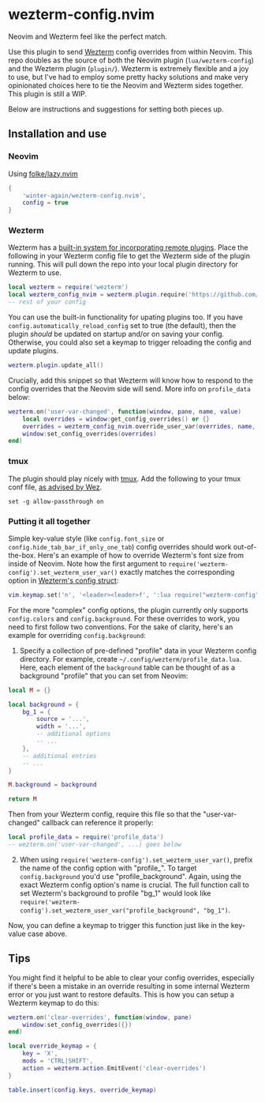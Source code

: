 # wezterm-config.nvim

Neovim and Wezterm feel like the perfect match. 

Use this plugin to send [Wezterm](https://github.com/wez/wezterm) config overrides from within Neovim. This repo doubles as the source of both the Neovim plugin (`lua/wezterm-config`) and the Wezterm plugin (`plugin/`). Wezterm is extremely flexible and a joy to use, but I've had to employ some pretty hacky solutions and make very opinionated choices here to tie the Neovim and Wezterm sides together. This plugin is still a WIP. 

Below are instructions and suggestions for setting both pieces up.

## Installation and use

### Neovim

Using [folke/lazy.nvim](https://github.com/folke/lazy.nvim)

```lua
{
    'winter-again/wezterm-config.nvim',
    config = true
}
```

### Wezterm

Wezterm has a [built-in system for incorporating remote plugins](https://github.com/wez/wezterm/commit/e4ae8a844d8feaa43e1de34c5cc8b4f07ce525dd). Place the following in your Wezterm config file to get the Wezterm side of the plugin running. This will pull down the repo into your local plugin directory for Wezterm to use. 

```lua
local wezterm = require('wezterm')
local wezterm_config_nvim = wezterm.plugin.require('https://github.com/winter-again/wezterm-config.nvim')
-- rest of your config
```

You can use the built-in functionality for upating plugins too. If you have `config.automatically_reload_config` set to true (the default), then the plugin *should* be updated on startup and/or on saving your config. Otherwise, you could also set a keymap to trigger reloading the config and update plugins.

```lua
wezterm.plugin.update_all()
```

Crucially, add this snippet so that Wezterm will know how to respond to the config overrides that the Neovim side will send. More info on `profile_data` below:

```lua
wezterm.on('user-var-changed', function(window, pane, name, value)
    local overrides = window:get_config_overrides() or {}
    overrides = wezterm_config_nvim.override_user_var(overrides, name, value, profile_data)
    window:set_config_overrides(overrides)
end)
```

### tmux

The plugin should play nicely with [tmux](https://github.com/tmux/tmux). Add the following to your tmux conf file, [as advised by Wez](https://wezfurlong.org/wezterm/recipes/passing-data.html#user-vars).

```
set -g allow-passthrough on
```

### Putting it all together

Simple key-value style (like `config.font_size` or `config.hide_tab_bar_if_only_one_tab`) config overrides should work out-of-the-box. Here's an example of how to override Wezterm's font size from inside of Neovim. Note how the first argument to `require('wezterm-config').set_wezterm_user_var()` exactly matches the corresponding option in [Wezterm's config struct](https://wezfurlong.org/wezterm/config/lua/config/index.html):

```lua
vim.keymap.set('n', '<leader><leader>f', ':lua require("wezterm-config").set_wezterm_user_var("font_size", "20")<CR>')
```

For the more "complex" config options, the plugin currently only supports `config.colors` and `config.background`. For these overrides to work, you need to first follow two conventions. For the sake of clarity, here's an example for overriding `config.background`:

1. Specify a collection of pre-defined "profile" data in your Wezterm config directory. For example, create `~/.config/wezterm/profile_data.lua`. Here, each element of the `background` table can be thought of as a background "profile" that you can set from Neovim:

```lua
local M = {}

local background = {
    bg_1 = {
        source = '...',
        width = '...',
        -- additional options
        -- ...
    },
    -- additional entries
    -- ...
}

M.background = background

return M
```

Then from your Wezterm config, require this file so that the "user-var-changed" callback can reference it properly:

```lua
local profile_data = require('profile_data')
-- wezterm.on('user-var-changed', ...) goes below
```

2. When using `require('wezterm-config').set_wezterm_user_var()`, prefix the name of the config option with "profile_". To target `config.background` you'd use "profile_background". Again, using the exact Wezterm config option's name is crucial. The full function call to set Wezterm's background to profile "bg_1" would look like `require('wezterm-config').set_wezterm_user_var("profile_background", "bg_1")`. 

Now, you can define a keymap to trigger this function just like in the key-value case above. 

## Tips

You might find it helpful to be able to clear your config overrides, especially if there's been a mistake in an override resulting in some internal Wezterm error or you just want to restore defaults. This is how you can setup a Wezterm keymap to do this:

```lua
wezterm.on('clear-overrides', function(window, pane)
    window:set_config_overrides({})
end)

local override_keymap = {
    key = 'X',
    mods = 'CTRL|SHIFT',
    action = wezterm.action.EmitEvent('clear-overrides')
}

table.insert(config.keys, override_keymap)
```
